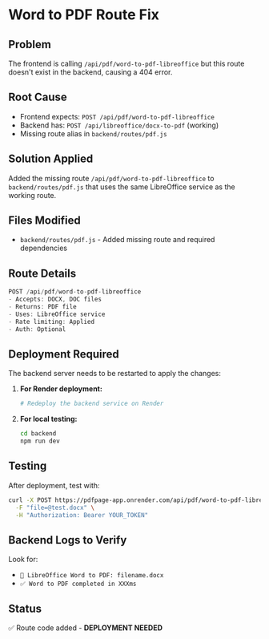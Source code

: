 # Word to PDF Route Fix

## Problem

The frontend is calling `/api/pdf/word-to-pdf-libreoffice` but this route doesn't exist in the backend, causing a 404 error.

## Root Cause

- Frontend expects: `POST /api/pdf/word-to-pdf-libreoffice`
- Backend has: `POST /api/libreoffice/docx-to-pdf` (working)
- Missing route alias in `backend/routes/pdf.js`

## Solution Applied

Added the missing route `/api/pdf/word-to-pdf-libreoffice` to `backend/routes/pdf.js` that uses the same LibreOffice service as the working route.

## Files Modified

- `backend/routes/pdf.js` - Added missing route and required dependencies

## Route Details

```javascript
POST /api/pdf/word-to-pdf-libreoffice
- Accepts: DOCX, DOC files
- Returns: PDF file
- Uses: LibreOffice service
- Rate limiting: Applied
- Auth: Optional
```

## Deployment Required

The backend server needs to be restarted to apply the changes:

1. **For Render deployment:**

   ```bash
   # Redeploy the backend service on Render
   ```

2. **For local testing:**
   ```bash
   cd backend
   npm run dev
   ```

## Testing

After deployment, test with:

```bash
curl -X POST https://pdfpage-app.onrender.com/api/pdf/word-to-pdf-libreoffice \
  -F "file=@test.docx" \
  -H "Authorization: Bearer YOUR_TOKEN"
```

## Backend Logs to Verify

Look for:

- `🚀 LibreOffice Word to PDF: filename.docx`
- `✅ Word to PDF completed in XXXms`

## Status

✅ Route code added - **DEPLOYMENT NEEDED**
